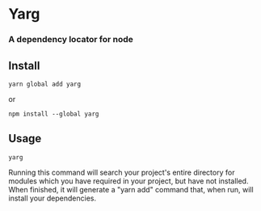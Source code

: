 # Yarg
### A dependency locator for node

## Install
```
yarn global add yarg
```

 or

```
npm install --global yarg
```

## Usage
```
yarg
```

Running this command will search your project's entire directory for modules which you have required in your project, but have not installed. When finished, it will generate a "yarn add" command that, when run, will install your dependencies.